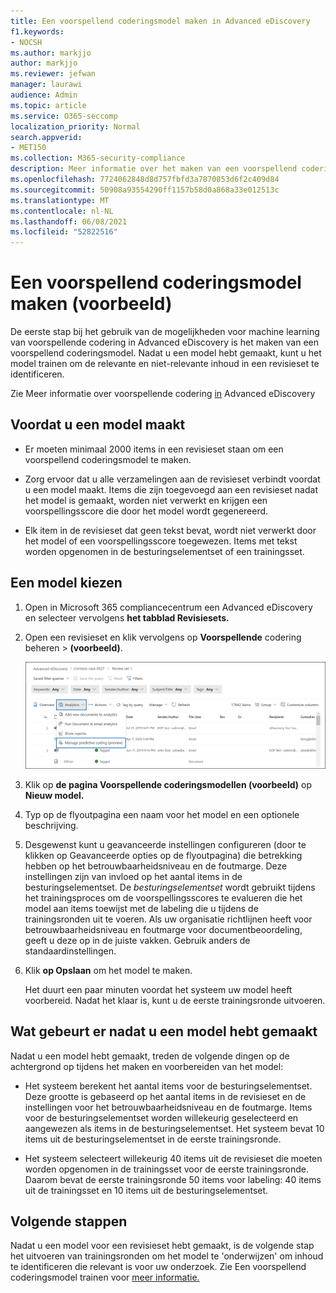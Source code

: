 ```yaml
---
title: Een voorspellend coderingsmodel maken in Advanced eDiscovery
f1.keywords:
- NOCSH
ms.author: markjjo
author: markjjo
ms.reviewer: jefwan
manager: laurawi
audience: Admin
ms.topic: article
ms.service: O365-seccomp
localization_priority: Normal
search.appverid:
- MET150
ms.collection: M365-security-compliance
description: Meer informatie over het maken van een voorspellend coderingsmodel in Advanced eDiscovery. Dit is de eerste stap in het gebruik van de mogelijkheden voor machine learning in Advanced eDiscovery om relevante en niet-relevante inhoud in een revisieset te identificeren.
ms.openlocfilehash: 7724062848d8d757fbfd3a7870853d6f2c409d84
ms.sourcegitcommit: 50908a93554290ff1157b58d0a868a33e012513c
ms.translationtype: MT
ms.contentlocale: nl-NL
ms.lasthandoff: 06/08/2021
ms.locfileid: "52822516"
---
```

# <a name="create-a-predictive-coding-model-preview"></a>Een voorspellend coderingsmodel maken (voorbeeld)

De eerste stap bij het gebruik van de mogelijkheden voor machine learning van voorspellende codering in Advanced eDiscovery is het maken van een voorspellend coderingsmodel. Nadat u een model hebt gemaakt, kunt u het model trainen om de relevante en niet-relevante inhoud in een revisieset te identificeren.

Zie Meer informatie over voorspellende codering [in](predictive-coding-overview.md#the-predictive-coding-workflow) Advanced eDiscovery

## <a name="before-you-create-a-model"></a>Voordat u een model maakt

- Er moeten minimaal 2000 items in een revisieset staan om een voorspellend coderingsmodel te maken.

- Zorg ervoor dat u alle verzamelingen aan de revisieset verbindt voordat u een model maakt. Items die zijn toegevoegd aan een revisieset nadat het model is gemaakt, worden niet verwerkt en krijgen een voorspellingsscore die door het model wordt gegenereerd.

- Elk item in de revisieset dat geen tekst bevat, wordt niet verwerkt door het model of een voorspellingsscore toegewezen. Items met tekst worden opgenomen in de besturingselementset of een trainingsset.

## <a name="create-a-model"></a>Een model kiezen

1. Open in Microsoft 365 compliancecentrum een Advanced eDiscovery en selecteer vervolgens **het tabblad Revisiesets.**

2. Open een revisieset en klik vervolgens op **Voorspellende** codering beheren  >  **(voorbeeld)**.

   ![Klik in de vervolgkeuzelijst Analyseren in de revisieset om naar de pagina Voorspellende codering te gaan](..\media\ManagePredictiveCoding.png)

3. Klik op **de pagina Voorspellende coderingsmodellen (voorbeeld)** op **Nieuw model.**

4. Typ op de flyoutpagina een naam voor het model en een optionele beschrijving.

5. Desgewenst kunt u geavanceerde instellingen configureren  (door te klikken op Geavanceerde opties op de flyoutpagina) die betrekking hebben op het betrouwbaarheidsniveau en de foutmarge. Deze instellingen zijn van invloed op het aantal items in de besturingselementset. De *besturingselementset* wordt gebruikt tijdens het trainingsproces om de voorspellingsscores te evalueren die het model aan items toewijst met de labeling die u tijdens de trainingsronden uit te voeren. Als uw organisatie richtlijnen heeft voor betrouwbaarheidsniveau en foutmarge voor documentbeoordeling, geeft u deze op in de juiste vakken. Gebruik anders de standaardinstellingen.

6. Klik **op Opslaan** om het model te maken.

   Het duurt een paar minuten voordat het systeem uw model heeft voorbereid. Nadat het klaar is, kunt u de eerste trainingsronde uitvoeren.

## <a name="what-happens-after-you-create-a-model"></a>Wat gebeurt er nadat u een model hebt gemaakt

Nadat u een model hebt gemaakt, treden de volgende dingen op de achtergrond op tijdens het maken en voorbereiden van het model:

- Het systeem berekent het aantal items voor de besturingselementset. Deze grootte is gebaseerd op het aantal items in de revisieset en de instellingen voor het betrouwbaarheidsniveau en de foutmarge. Items voor de besturingselementset worden willekeurig geselecteerd en aangewezen als items in de besturingselementset. Het systeem bevat 10 items uit de besturingselementset in de eerste trainingsronde.

- Het systeem selecteert willekeurig 40 items uit de revisieset die moeten worden opgenomen in de trainingsset voor de eerste trainingsronde. Daarom bevat de eerste trainingsronde 50 items voor labeling: 40 items uit de trainingsset en 10 items uit de besturingselementset.

## <a name="next-steps"></a>Volgende stappen

Nadat u een model voor een revisieset hebt gemaakt, is de volgende stap het uitvoeren van trainingsronden om het model te 'onderwijzen' om inhoud te identificeren die relevant is voor uw onderzoek. Zie Een voorspellend coderingsmodel trainen voor [meer informatie.](predictive-coding-train-model.md)

